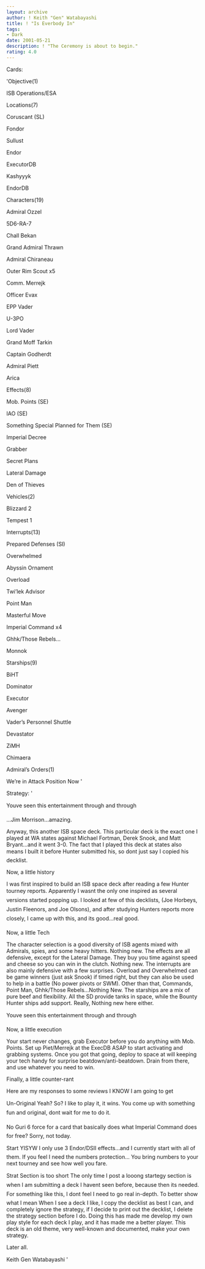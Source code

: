 ```yaml
---
layout: archive
author: ! Keith "Gen" Watabayashi
title: ! "Is Everbody In"
tags:
- Dark
date: 2001-05-21
description: ! "The Ceremony is about to begin."
rating: 4.0
---
```

Cards: 

'Objective(1)

ISB Operations/ESA


Locations(7)

Coruscant (SL)

Fondor

Sullust

Endor

ExecutorDB

Kashyyyk

EndorDB


Characters(19)

Admiral Ozzel

5D6-RA-7

Chall Bekan

Grand Admiral Thrawn

Admiral Chiraneau

Outer Rim Scout x5

Comm. Merrejk

Officer Evax

EPP Vader

U-3PO

Lord Vader

Grand Moff Tarkin

Captain Godherdt

Admiral Piett

Arica


Effects(8)

Mob. Points (SE)

IAO (SE)

Something Special Planned for Them (SE)

Imperial Decree

Grabber

Secret Plans

Lateral Damage

Den of Thieves


Vehicles(2)

Blizzard 2

Tempest 1


Interrupts(13)

Prepared Defenses (SI)

Overwhelmed

Abyssin Ornament

Overload

Twi’lek Advisor

Point Man

Masterful Move

Imperial Command x4

Ghhk/Those Rebels...

Monnok


Starships(9)

BiHT

Dominator

Executor

Avenger

Vader’s Personnel Shuttle

Devastator

ZiMH

Chimaera


Admiral’s Orders(1)

We’re in Attack Position Now '

Strategy: '

Youve seen this entertainment through and through


...Jim Morrison...amazing.

Anyway, this another ISB space deck. This particular deck is the exact one I played at WA states against Michael Fortman, Derek Snook, and Matt Bryant...and it went 3-0. The fact that I played this deck at states also means I built it before Hunter submitted his, so dont just say I copied his decklist. 


Now, a little history

I was first inspired to build an ISB space deck after reading a few Hunter tourney reports. Apparently I wasnt the only one inspired as several versions started popping up. I looked at few of this decklists, (Joe Horbeys, Justin Fleenors, and Joe Olsons), and after studying Hunters reports more closely, I came up with this, and its good...real good.


Now, a little Tech

The character selection is a good diversity of ISB agents mixed with Admirals, spies, and some heavy hitters. Nothing new. The effects are all defensive, except for the Lateral Damage. They buy you time against speed and cheese so you can win in the clutch. Nothing new. The interrupts are also mainly defensive with a few surprises. Overload and Overwhelmed can be game winners (just ask Snook) if timed right, but they can also be used to help in a battle (No power pivots or SWM). Other than that, Commands, Point Man, Ghhk/Those Rebels...Nothing New. The starships are a mix of pure beef and flexibility. All the SD provide tanks in space, while the Bounty Hunter ships add support. Really, Nothing new here either.


Youve seen this entertainment through and through


Now, a little execution

Your start never changes, grab Executor before you do anything with Mob. Points. Set up Piet/Merrejk at the ExecDB ASAP to start activating and grabbing systems. Once you got that going, deploy to space at will keeping  your tech handy for surprise beatdown/anti-beatdown. Drain from there, and use whatever you need to win.


Finally, a little counter-rant

Here are my responses to some reviews I KNOW I am going to get


Un-Original Yeah? So? I like to play it, it wins. You come up with something fun and original, dont wait for me to do it.


No Guri 6 force for a card that basically does what Imperial Command does for free? Sorry, not today.


Start YISYW I only use 3 Endor/DSII effects...and I currently start with all of them. If you feel I need the numbers protection... You bring numbers to your next tourney and see how well you fare.


Strat Section is too short The only time I post a looong startegy section is when I am submitting a deck I havent seen before, because then its needed. For something like this, I dont feel I need to go real in-depth. To better show what I mean When I see a deck I like, I copy the decklist as best I can, and completely ignore the strategy, if I decide to print out the decklist, I delete the strategy section before I do. Doing this has made me develop my own play style for each deck I play, and it has made me a better player. This deck is an old theme, very well-known and documented, make your own strategy.


Later all.


Keith Gen Watabayashi   '